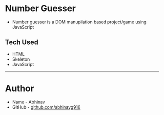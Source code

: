 # Number Guesser

- Number guesser is a DOM manupilation based project/game using JavaScript

## Tech Used

- HTML
- Skeleton
- JavaScript

---

# Author

- Name - Abhinav
- GitHub - [github.com/abhinavg916](https://github.com/abhinavg916)
